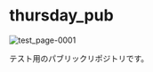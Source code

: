 # thursday_pub
![test_page-0001](https://github.com/Tamitsa/thursday_pub/assets/166803672/d061e21e-5cce-43d2-883c-f1bf63f726d1)


テスト用のパブリックリポジトリです。

